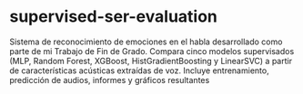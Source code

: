 # supervised-ser-evaluation
Sistema de reconocimiento de emociones en el habla desarrollado como parte de mi Trabajo de Fin de Grado. Compara cinco modelos supervisados (MLP, Random Forest, XGBoost, HistGradientBoosting y LinearSVC) a partir de características acústicas extraídas de voz. Incluye entrenamiento, predicción de audios, informes y gráficos resultantes
